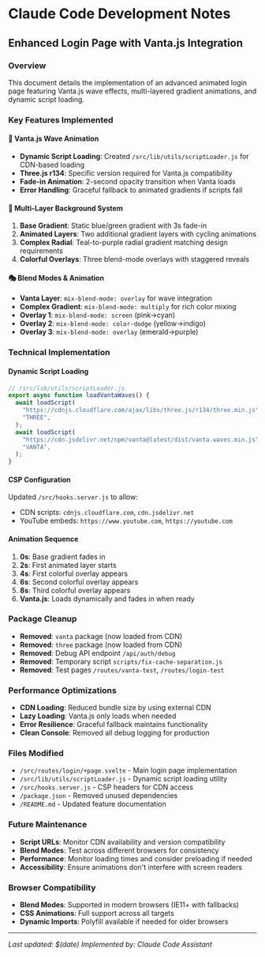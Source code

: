 # Claude Code Development Notes

## Enhanced Login Page with Vanta.js Integration

### Overview

This document details the implementation of an advanced animated login page featuring Vanta.js wave effects, multi-layered gradient animations, and dynamic script loading.

### Key Features Implemented

#### 🌊 Vanta.js Wave Animation

- **Dynamic Script Loading**: Created `/src/lib/utils/scriptLoader.js` for CDN-based loading
- **Three.js r134**: Specific version required for Vanta.js compatibility
- **Fade-in Animation**: 2-second opacity transition when Vanta loads
- **Error Handling**: Graceful fallback to animated gradients if scripts fail

#### 🎨 Multi-Layer Background System

1. **Base Gradient**: Static blue/green gradient with 3s fade-in
2. **Animated Layers**: Two additional gradient layers with cycling animations
3. **Complex Radial**: Teal-to-purple radial gradient matching design requirements
4. **Colorful Overlays**: Three blend-mode overlays with staggered reveals

#### 🎭 Blend Modes & Animation

- **Vanta Layer**: `mix-blend-mode: overlay` for wave integration
- **Complex Gradient**: `mix-blend-mode: multiply` for rich color mixing
- **Overlay 1**: `mix-blend-mode: screen` (pink→cyan)
- **Overlay 2**: `mix-blend-mode: color-dodge` (yellow→indigo)
- **Overlay 3**: `mix-blend-mode: overlay` (emerald→purple)

### Technical Implementation

#### Dynamic Script Loading

```javascript
// /src/lib/utils/scriptLoader.js
export async function loadVantaWaves() {
  await loadScript(
    "https://cdnjs.cloudflare.com/ajax/libs/three.js/r134/three.min.js",
    "THREE",
  );
  await loadScript(
    "https://cdn.jsdelivr.net/npm/vanta@latest/dist/vanta.waves.min.js",
    "VANTA",
  );
}
```

#### CSP Configuration

Updated `/src/hooks.server.js` to allow:

- CDN scripts: `cdnjs.cloudflare.com`, `cdn.jsdelivr.net`
- YouTube embeds: `https://www.youtube.com`, `https://youtube.com`

#### Animation Sequence

1. **0s**: Base gradient fades in
2. **2s**: First animated layer starts
3. **4s**: First colorful overlay appears
4. **6s**: Second colorful overlay appears
5. **8s**: Third colorful overlay appears
6. **Vanta.js**: Loads dynamically and fades in when ready

### Package Cleanup

- **Removed**: `vanta` package (now loaded from CDN)
- **Removed**: `three` package (now loaded from CDN)
- **Removed**: Debug API endpoint `/api/auth/debug`
- **Removed**: Temporary script `scripts/fix-cache-separation.js`
- **Removed**: Test pages `/routes/vanta-test`, `/routes/login-test`

### Performance Optimizations

- **CDN Loading**: Reduced bundle size by using external CDN
- **Lazy Loading**: Vanta.js only loads when needed
- **Error Resilience**: Graceful fallback maintains functionality
- **Clean Console**: Removed all debug logging for production

### Files Modified

- `/src/routes/login/+page.svelte` - Main login page implementation
- `/src/lib/utils/scriptLoader.js` - Dynamic script loading utility
- `/src/hooks.server.js` - CSP headers for CDN access
- `/package.json` - Removed unused dependencies
- `/README.md` - Updated feature documentation

### Future Maintenance

- **Script URLs**: Monitor CDN availability and version compatibility
- **Blend Modes**: Test across different browsers for consistency
- **Performance**: Monitor loading times and consider preloading if needed
- **Accessibility**: Ensure animations don't interfere with screen readers

### Browser Compatibility

- **Blend Modes**: Supported in modern browsers (IE11+ with fallbacks)
- **CSS Animations**: Full support across all targets
- **Dynamic Imports**: Polyfill available if needed for older browsers

---

_Last updated: $(date)_
_Implemented by: Claude Code Assistant_
